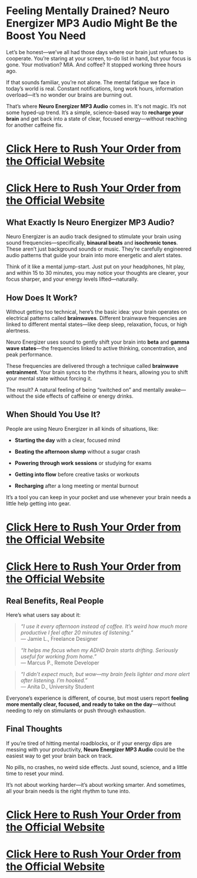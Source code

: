<h1 data-start="317" data-end="402"><strong data-start="319" data-end="402">Feeling Mentally Drained? Neuro Energizer MP3 Audio Might Be the Boost You Need</strong></h1>
<p data-start="404" data-end="632">Let&rsquo;s be honest&mdash;we&rsquo;ve all had those days where our brain just refuses to cooperate. You&rsquo;re staring at your screen, to-do list in hand, but your focus is gone. Your motivation? MIA. And coffee? It stopped working three hours ago.</p>
<p data-start="634" data-end="834">If that sounds familiar, you&rsquo;re not alone. The mental fatigue we face in today&rsquo;s world is real. Constant notifications, long work hours, information overload&mdash;it&rsquo;s no wonder our brains are burning out.</p>
<p data-start="836" data-end="1088">That&rsquo;s where <strong data-start="849" data-end="878">Neuro Energizer MP3 Audio</strong> comes in. It's not magic. It&rsquo;s not some hyped-up trend. It&rsquo;s a simple, science-based way to <strong data-start="971" data-end="994">recharge your brain</strong> and get back into a state of clear, focused energy&mdash;without reaching for another caffeine fix.</p>
<h1 data-start="836" data-end="1088"><a href="%20https://jimgems.com/neuro-energizer-mp3-audio/">Click Here to Rush Your Order from the Official Website</a></h1>
<h1 data-start="836" data-end="1088"><a href="%20https://jimgems.com/neuro-energizer-mp3-audio/">Click Here to Rush Your Order from the Official Website</a></h1>
<h2 data-start="1095" data-end="1144"><strong data-start="1098" data-end="1144">What Exactly Is Neuro Energizer MP3 Audio?</strong></h2>
<p data-start="1146" data-end="1445">Neuro Energizer is an audio track designed to stimulate your brain using sound frequencies&mdash;specifically, <strong data-start="1251" data-end="1269">binaural beats</strong> and <strong data-start="1274" data-end="1294">isochronic tones</strong>. These aren&rsquo;t just background sounds or music. They&rsquo;re carefully engineered audio patterns that guide your brain into more energetic and alert states.</p>
<p data-start="1447" data-end="1655">Think of it like a mental jump-start. Just put on your headphones, hit play, and within 15 to 30 minutes, you may notice your thoughts are clearer, your focus sharper, and your energy levels lifted&mdash;naturally.</p>
<h2 data-start="1662" data-end="1686"><strong data-start="1665" data-end="1686">How Does It Work?</strong></h2>
<p data-start="1688" data-end="1932">Without getting too technical, here&rsquo;s the basic idea: your brain operates on electrical patterns called <strong data-start="1792" data-end="1806">brainwaves</strong>. Different brainwave frequencies are linked to different mental states&mdash;like deep sleep, relaxation, focus, or high alertness.</p>
<p data-start="1934" data-end="2107">Neuro Energizer uses sound to gently shift your brain into <strong data-start="1993" data-end="2001">beta</strong> and <strong data-start="2006" data-end="2027">gamma wave states</strong>&mdash;the frequencies linked to active thinking, concentration, and peak performance.</p>
<p data-start="2109" data-end="2296">These frequencies are delivered through a technique called <strong data-start="2168" data-end="2193">brainwave entrainment</strong>. Your brain syncs to the rhythms it hears, allowing you to shift your mental state without forcing it.</p>
<p data-start="2298" data-end="2424">The result? A natural feeling of being &ldquo;switched on&rdquo; and mentally awake&mdash;without the side effects of caffeine or energy drinks.</p>
<h2 data-start="2431" data-end="2461"><strong data-start="2434" data-end="2461">When Should You Use It?</strong></h2>
<p data-start="2463" data-end="2529">People are using Neuro Energizer in all kinds of situations, like:</p>
<ul data-start="2531" data-end="2817">
<li data-start="2531" data-end="2582">
<p data-start="2533" data-end="2582"><strong data-start="2533" data-end="2553">Starting the day</strong> with a clear, focused mind</p>
</li>
<li data-start="2583" data-end="2640">
<p data-start="2585" data-end="2640"><strong data-start="2585" data-end="2616">Beating the afternoon slump</strong> without a sugar crash</p>
</li>
<li data-start="2641" data-end="2701">
<p data-start="2643" data-end="2701"><strong data-start="2643" data-end="2677">Powering through work sessions</strong> or studying for exams</p>
</li>
<li data-start="2702" data-end="2761">
<p data-start="2704" data-end="2761"><strong data-start="2704" data-end="2725">Getting into flow</strong> before creative tasks or workouts</p>
</li>
<li data-start="2762" data-end="2817">
<p data-start="2764" data-end="2817"><strong data-start="2764" data-end="2778">Recharging</strong> after a long meeting or mental burnout</p>
</li>
</ul>
<p data-start="2819" data-end="2925">It&rsquo;s a tool you can keep in your pocket and use whenever your brain needs a little help getting into gear.</p>
<h1 data-start="836" data-end="1088"><a href="%20https://jimgems.com/neuro-energizer-mp3-audio/">Click Here to Rush Your Order from the Official Website</a></h1>
<h1 data-start="836" data-end="1088"><a href="%20https://jimgems.com/neuro-energizer-mp3-audio/">Click Here to Rush Your Order from the Official Website</a></h1>
<h2 data-start="2932" data-end="2965"><strong data-start="2935" data-end="2965">Real Benefits, Real People</strong></h2>
<p data-start="2967" data-end="2998">Here&rsquo;s what users say about it:</p>
<blockquote data-start="3000" data-end="3156">
<p data-start="3002" data-end="3156"><em data-start="3002" data-end="3123">&ldquo;I use it every afternoon instead of coffee. It&rsquo;s weird how much more productive I feel after 20 minutes of listening.&rdquo;</em><br data-start="3123" data-end="3126" /> &mdash; Jamie L., Freelance Designer</p>
</blockquote>
<blockquote data-start="3158" data-end="3289">
<p data-start="3160" data-end="3289"><em data-start="3160" data-end="3257">&ldquo;It helps me focus when my ADHD brain starts drifting. Seriously useful for working from home.&rdquo;</em><br data-start="3257" data-end="3260" /> &mdash; Marcus P., Remote Developer</p>
</blockquote>
<blockquote data-start="3291" data-end="3426">
<p data-start="3293" data-end="3426"><em data-start="3293" data-end="3393">&ldquo;I didn&rsquo;t expect much, but wow&mdash;my brain feels lighter and more alert after listening. I&rsquo;m hooked.&rdquo;</em><br data-start="3393" data-end="3396" /> &mdash; Anita D., University Student</p>
</blockquote>
<p data-start="3428" data-end="3633">Everyone&rsquo;s experience is different, of course, but most users report <strong data-start="3497" data-end="3567">feeling more mentally clear, focused, and ready to take on the day</strong>&mdash;without needing to rely on stimulants or push through exhaustion.</p>
<h2 data-start="3640" data-end="3661"><strong data-start="3643" data-end="3661">Final Thoughts</strong></h2>
<p data-start="3663" data-end="3855">If you&rsquo;re tired of hitting mental roadblocks, or if your energy dips are messing with your productivity, <strong data-start="3768" data-end="3797">Neuro Energizer MP3 Audio</strong> could be the easiest way to get your brain back on track.</p>
<p data-start="3857" data-end="3960">No pills, no crashes, no weird side effects. Just sound, science, and a little time to reset your mind.</p>
<p data-start="3962" data-end="4089">It&rsquo;s not about working harder&mdash;it&rsquo;s about working smarter. And sometimes, all your brain needs is the right rhythm to tune into.</p>
<h1 data-start="836" data-end="1088"><a href="%20https://jimgems.com/neuro-energizer-mp3-audio/">Click Here to Rush Your Order from the Official Website</a></h1>
<h1 data-start="836" data-end="1088"><a href="%20https://jimgems.com/neuro-energizer-mp3-audio/">Click Here to Rush Your Order from the Official Website</a></h1>

